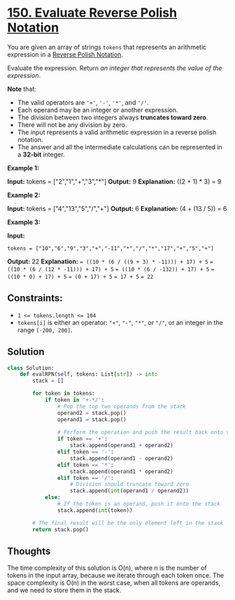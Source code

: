 # [150. Evaluate Reverse Polish Notation](https://leetcode.com/problems/evaluate-reverse-polish-notation/)

You are given an array of strings `tokens` that represents an arithmetic expression in a [Reverse Polish Notation](http://en.wikipedia.org/wiki/Reverse_Polish_notation).

Evaluate the expression. Return _an integer that represents the value of the expression_.

**Note** that:

- The valid operators are `'+'`, `'-'`, `'*'`, and `'/'`.
- Each operand may be an integer or another expression.
- The division between two integers always **truncates toward zero**.
- There will not be any division by zero.
- The input represents a valid arithmetic expression in a reverse polish notation.
- The answer and all the intermediate calculations can be represented in a **32-bit** integer.

**Example 1:**

**Input:** tokens = ["2","1","+","3","*"]
**Output:** 9
**Explanation:** ((2 + 1) * 3) = 9

**Example 2:**

**Input:** tokens = ["4","13","5","/","+"]
**Output:** 6
**Explanation:** (4 + (13 / 5)) = 6

**Example 3:**

**Input:**

`tokens = ["10","6","9","3","+","-11","*","/","*","17","+","5","+"]`

**Output:** 22
**Explanation:**
`= ((10 * (6 / ((9 + 3) * -11))) + 17) + 5`
`= ((10 * (6 / (12 * -11))) + 17) + 5`
`= ((10 * (6 / -132)) + 17) + 5`
`= ((10 * 0) + 17) + 5`
`= (0 + 17) + 5`
`= 17 + 5`
`= 22`

## **Constraints:**

- `1 <= tokens.length <= 104`
- `tokens[i]` is either an operator: `"+"`, `"-"`, `"*"`, or `"/"`, or an integer in the range `[-200, 200]`.

## Solution

```python
class Solution:
    def evalRPN(self, tokens: List[str]) -> int:
        stack = []

        for token in tokens:
            if token in '+-*/':
                # Pop the top two operands from the stack
                operand2 = stack.pop()
                operand1 = stack.pop()
                
                # Perform the operation and push the result back onto the stack
                if token == '+':
                    stack.append(operand1 + operand2)
                elif token == '-':
                    stack.append(operand1 - operand2)
                elif token == '*':
                    stack.append(operand1 * operand2)
                elif token == '/':
                    # Division should truncate toward zero
                    stack.append(int(operand1 / operand2))
            else:
                # If the token is an operand, push it onto the stack
                stack.append(int(token))

        # The final result will be the only element left in the stack
        return stack.pop()

```

## Thoughts

The time complexity of this solution is O(n), where n is the number of tokens in the input array, because we iterate through each token once. The space complexity is O(n) in the worst case, when all tokens are operands, and we need to store them in the stack.
